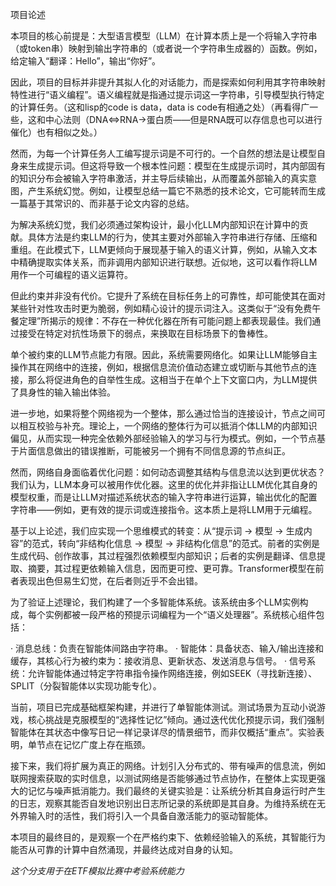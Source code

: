 项目论述

本项目的核心前提是：大型语言模型（LLM）在计算本质上是一个将输入字符串（或token串）映射到输出字符串的（或者说一个字符串生成器的）函数。例如，给定输入“翻译：Hello”，输出“你好”。

因此，项目的目标并非提升其拟人化的对话能力，而是探索如何利用其字符串映射特性进行“语义编程”。语义编程就是指通过提示词这一字符串，引导模型执行特定的计算任务。（这和lisp的code is data，data is code有相通之处）（再看得广一些，这和中心法则（DNA⇔RNA→蛋白质——但是RNA既可以存信息也可以进行催化）也有相似之处。）

然而，为每一个计算任务人工编写提示词是不可行的。一个自然的想法是让模型自身来生成提示词。但这将导致一个根本性问题：模型在生成提示词时，其内部固有的知识分布会被输入字符串激活，并主导后续输出，从而覆盖外部输入的真实意图，产生系统幻觉。例如，让模型总结一篇它不熟悉的技术论文，它可能转而生成一篇基于其常识的、而非基于论文内容的总结。

为解决系统幻觉，我们必须通过架构设计，最小化LLM内部知识在计算中的贡献。具体方法是约束LLM的行为，使其主要对外部输入字符串进行存储、压缩和重组。在此模式下，LLM更倾向于展现基于输入的语义计算，例如，从输入文本中精确提取实体关系，而非调用内部知识进行联想。近似地，这可以看作将LLM用作一个可编程的语义运算符。

但此约束并非没有代价。它提升了系统在目标任务上的可靠性，却可能使其在面对某些针对性攻击时更为脆弱，例如精心设计的提示词注入。这类似于“没有免费午餐定理”所揭示的规律：不存在一种优化器在所有可能问题上都表现最佳。我们通过接受在特定对抗性场景下的弱点，来换取在目标场景下的鲁棒性。

单个被约束的LLM节点能力有限。因此，系统需要网络化。如果让LLM能够自主操作其在网络中的连接，例如，根据信息流价值动态建立或切断与其他节点的连接，那么将促进角色的自举性生成。这相当于在单个上下文窗口内，为LLM提供了具身性的输入输出体验。

进一步地，如果将整个网络视为一个整体，那么通过恰当的连接设计，节点之间可以相互校验与补充。理论上，一个网络的整体行为可以抵消个体LLM的内部知识偏见，从而实现一种完全依赖外部经验输入的学习与行为模式。例如，一个节点基于片面信息做出的错误推断，可能被另一个拥有不同信息源的节点纠正。

然而，网络自身面临着优化问题：如何动态调整其结构与信息流以达到更优状态？我们认为，LLM本身可以被用作优化器。这里的优化并非指让LLM优化其自身的模型权重，而是让LLM对描述系统状态的输入字符串进行运算，输出优化的配置字符串——例如，更有效的提示词或连接指令。这本质上是将LLM用于元编程。

基于以上论述，我们应实现一个思维模式的转变：从“提示词 -> 模型 -> 生成内容”的范式，转向“非结构化信息 -> 模型 -> 非结构化信息”的范式。前者的实例是生成代码、创作故事，其过程强烈依赖模型内部知识；后者的实例是翻译、信息提取、摘要，其过程更依赖输入信息，因而更可控、更可靠。Transformer模型在前者表现出色但易生幻觉，在后者则近乎不会出错。

为了验证上述理论，我们构建了一个多智能体系统。该系统由多个LLM实例构成，每个实例都被一段严格的预提示词编程为一个“语义处理器”。系统核心组件包括：

· 消息总线：负责在智能体间路由字符串。
· 智能体：具备状态、输入/输出连接和缓存，其核心行为被约束为：接收消息、更新状态、发送消息与信号。
· 信号系统：允许智能体通过特定字符串指令操作网络连接，例如SEEK（寻找新连接）、SPLIT（分裂智能体以实现功能专化）。

当前，项目已完成基础框架构建，并进行了单智能体测试。测试场景为互动小说游戏，核心挑战是克服模型的“选择性记忆”倾向。通过迭代优化预提示词，我们强制智能体在其状态中像写日记一样记录详尽的情景细节，而非仅概括“重点”。实验表明，单节点在记忆广度上存在瓶颈。

接下来，我们将扩展为真正的网络。计划引入分布式的、带有噪声的信息流，例如联网搜索获取的实时信息，以测试网络是否能够通过节点协作，在整体上实现更强大的记忆与噪声抵消能力。我们最终的关键实验是：让系统分析其自身运行时产生的日志，观察其能否自发地识别出日志所记录的系统即是其自身。为维持系统在无外界输入时的活性，我们将引入一个具备自激活能力的驱动智能体。

本项目的最终目的，是观察一个在严格约束下、依赖经验输入的系统，其智能行为能否从可靠的计算中自然涌现，并最终达成对自身的认知。

*这个分支用于在ETF模拟比赛中考验系统能力*
